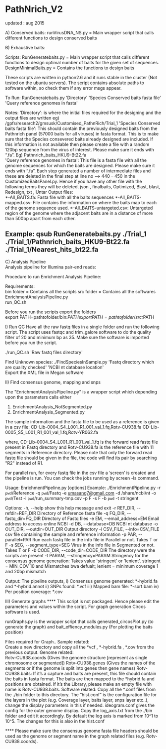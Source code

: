 # PathNrich_V2
updated : aug 2015
 
A) Conserved baits: 
runVirusDNA_NS.py = Main wrapper script that calls different functions to design conserved baits

 
B) Exhaustive baits: 
 
Scripts: 
RunGeneratebaits.py  = Main wrapper script that calls different functions to design optimal number of baits for the given set of sequences. 
DesignMinimalBaits.py = Contains the functions to design baits 
 
These scripts are written in python2.6 and it runs stable in the cluster (Not tested on the ubuntu servers). The script contains absolute paths to software within, so check them if any error msgs appear.  
 
To Run: 
RunGeneratebaits.py  'Directory'  'Species Conserved baits fasta file'  'Query reference genomes in fasta' 
 
Notes: 
'Directory': is where the initial files required for the designing and the output files are written eg) /gpfs/research2/gmsusk/Customised_PathnRich/Trial_1 
'Species Conserved baits fasta file': This should contain the previously designed baits from the Pathnrich panel (57000 baits for all viruses) in fasta format. This is to make sure that the Species consevered baits already designed are included. If this information is not available then please create a file with a random 120bp sequence from the virus of interest. Please make sure it ends with “.fa”.  Eg) Pathnrich_baits_HKU9-Bt22.fa  
'Query reference genomes in fasta': This file is a fasta file with all the genome sequences for which the baits are designed. Please make sure it ends with “.fa”. 
Each step generated a number of intermediate files and these are deleted in the final step at line no –> 440 – 450 in the CustomizedBaitsPanel.py. Hence if you have any other file with the following terms they will be deleted.  json , finalbaits, Optimized, Blast, blast, Redesign, txt , Untar 
Output files:  
*-All_BAITS.fa: Fasta file with all the baits sequences 
*-All_BAITS-mapped.csv: File contains the information on where the baits map to each of the genome sequence used. 
*-All_BAITS-untargeted.csv: Untargeted region of the genome where the adjacent baits are in a distance of more than 500bp apart from each other. 
 
Example:  qsub  RunGeneratebaits.py  ./Trial_1   ./Trial_1/Pathnrich_baits_HKU9-Bt22.fa   ./Trial_1/Nearest_hits_bt22.fa 
-------------------------------------------------------------------------------------------------------- 
 
 
C) Analysis Pipeline  
Analysis pipeline for Illumina pair-end reads: 
 
 
Procedure to run Enrichment Analysis Pipeline: 
 
Requirements:  
bin folder = Contains all the scripts 
src folder = Contains all the softwares 
EnrichmentAnalysisPipeline.py  
run_QC.sh 
 
Before you run the scripts export the folders  
export PATH=pathtofolder/bin:$PATH 
export PATH=pathtofolder/src:$PATH 
 
 
I) Run QC 
Have all the raw fastq files in a single folder and run the following script. The script uses fastqc and trim_galore software to do the quality filter of 20 and minimum bp as 35. Make sure the software is imported before you run the script. 
 
./run_QC.sh  'Raw fastq files directory' 
 
Find Unknown species: 
./FindSpeciesInSample.py  'Fastq directory which are quality checked'  'NCBI nt database location'  
Export the XML file in Megan software 
 
II) Find consensus genome, mapping and snps 
 
The "EnrichmentAnalysisPipeline.py" is a wrapper script which depending upon the parameters calls either 
1) EnrichmentAnalysis_NotSegmented.py 
2) EnrichmentAnalysis_Segmented.py 
 
The sample information and the fasta file to be used as a reference is given in a csv file: 
CD-Lib-0004_S4_L001_R1_001_val_1.fq,Rotv-CU938.fa 
CD-Lib-0005_S5_L001_R1_001_val_1.fq,Rotv-YR062.fa 
 
where, CD-Lib-0004_S4_L001_R1_001_val_1.fq is the forward read fastq file present in Fastq directory and Rotv-CU938.fa is the reference file with 11 segments in Reference directory. Please note that only the forward read fastq file should be given in the file, the code will find its pair by searching "R2" instead of R1. 
 
For parallel run, for every fastq file in the csv file a ‘screen’ is created and the pipeline is run. You can check the jobs running by screen -ls command. 
 
Usage: EnrichmentPipeline.py [options] 
Example: ./EnrichmentPipeline.py -r `pwd`/Reference -q `pwd`/Fastq -e umasang7@gmail.com -d /share/ncbi/nt -o `pwd`/Test -i `pwd`/run_summary-tmp.csv -p F -s F -b `pwd` -t stringent 
 
Options: 
  -h, --help            show this help message and exit 
  -r REF_DIR, --refdir=REF_DIR 
                        Directory of Reference fasta file 
  -q FQ_DIR, --fastq_dir=FQ_DIR 
                        Directory of Fastq files 
  -e EM, --email_address=EM 
                        Email address to access online NCBI 
  -d DB, --database=DB  NCBI nt database 
  -o OUT_DIR, --outdir=OUT_DIR 
                        Output directory 
  -i CSV_FILE, --info=CSV_FILE 
                        csv file containing the sample and reference information 
 -p PAR, --parallel=PAR 
                        Run each fastq file in the info file in Parallel or not. Takes T or F 
-s SEG, --segment_type=SEG 
                        Virus in the info file in Segmented or not. Takes T or F 
-b CODE_DIR, --code_dir=CODE_DIR 
                        The directory were the scripts are present 
 -t PARAM, --stringency=PARAM 
                        Stringency for the consensus genome generation: Takes 
                        value 'stringent' or 'lenient'. stringent = MIN_COV 10 
                        and Mismatches bwa defualt; lenient = minimum coverage 
                        1 and 20bp mismatch 
 
Output: 
The pipeline outputs, 
i) Consensus genome generated: *-hybrid.fa and *-hybrid.annot 
ii) SNPs found: *.vcf 
iii) Mapped bam file: *-sort.bam 
iv) Per position coverage: *.cov 
 
 
III) Generate graphs 
**** This script is not packaged. Hence please edit the parameters and values within the script. For graph generation Circos software is used. 
 
runGraphs.py is the wrapper script that calls generated_circosPlot.py (to generate the graph) and bait_effiency_modules.py (For plotting the baits position) 
 
Files required for Graph.. 
Sample related:  
Create a new directory and copy all the *vcf , *-hybrid.fa , *.cov from the previous output. 
Genome related:  
Rotv-CU938.coords (Gives the genome structure [represent as single chromosome or segmented]) 
Rotv-CU938.genes (Gives the names of the segments or if the genome is split into genes then gene names) 
Rotv-CU938.baits: If it’s a capture and baits are present, this file should contain the baits in fasta format. The baits are then mapped to the *hybrid.fa and positions are obtained. If it’s the Library, please make an empty file with name is Rotv-CU938.baits. 
Software related: 
Copy all the *.conf files from the ./bin folder to this directory. The “hist.conf” is the configuration file for the layers in the plot (e.g. Coverage layer, baits layer, snps layer etc..), change the display parameters in this if needed. ideogram.conf gives the config for the outer genome display. 
Copy the log_axis.txt from the ./bin folder and edit it accordingly. By default the log axis is marked from 10^1 to 10^5. The changes for this is also in the hist.conf 
 
**** Please make sure the consensus genome fasta file headers should be used as the genome or segment name in the graph related files (e.g. Rotv-CU938.coords). 
 
 

